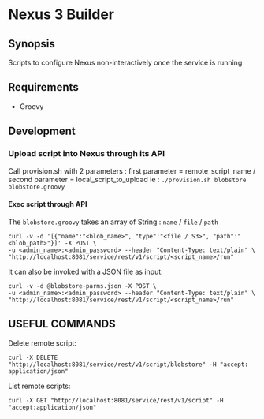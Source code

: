 # Nexus 3 Builder

## Synopsis

Scripts to configure Nexus non-interactively once the service is running

## Requirements

- Groovy

## Development

### Upload script into Nexus through its API

Call provision.sh with 2 parameters : first parameter = remote_script_name / second parameter = local_script_to_upload
ie : `./provision.sh blobstore blobstore.groovy`

#### Exec script through API

The `blobstore.groovy` takes an array of String : `name` / `file` / `path`

    curl -v -d '[{"name":"<blob_name>", "type":"<file / S3>", "path":"<blob_path>"}]' -X POST \
    -u <admin_name>:<admin_password> --header "Content-Type: text/plain" \
    "http://localhost:8081/service/rest/v1/script/<script_name>/run"

It can also be invoked with a JSON file as input:

    curl -v -d @blobstore-parms.json -X POST \
    -u <admin_name>:<admin_password> --header "Content-Type: text/plain" \
    "http://localhost:8081/service/rest/v1/script/<script_name>/run"

## USEFUL COMMANDS

Delete remote script:

`curl -X DELETE "http://localhost:8081/service/rest/v1/script/blobstore" -H "accept: application/json"`

List remote scripts:

`curl -X GET "http://localhost:8081/service/rest/v1/script" -H  "accept:application/json"`
